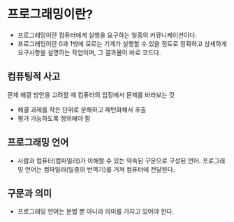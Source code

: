 # 프로그래밍이란?

- 프로그래밍이란 컴퓨터에게 실행을 요구하는 일종의 커뮤니케이션이다.
- 프로그래밍이란 0과 1밖에 모르는 기계가 실행할 수 있을 정도로 정확하고 상세하게 요구사항을 설명하는 작업이며, 그 결과물이 바로 코드다.

## 컴퓨팅적 사고

문제 해결 방안을 고려할 때 컴퓨터의 입장에서 문제를 바라보는 것

- 해결 과제를 작은 단위로 분해하고 패턴화해서 추출
- 평가 가능하도록 정의해야 함

## 프로그래밍 언어

- 사람과 컴퓨터(컴파일러)가 이해할 수 있는 약속된 구문으로 구성된 언어. 프로그래밍 언어는 컴파일러(일종의 번역기)를 거쳐 컴퓨터에 전달된다.

## 구문과 의미

- 프로그래밍 언어는 문법 뿐 아니라 의미를 가지고 있어야 한다.
